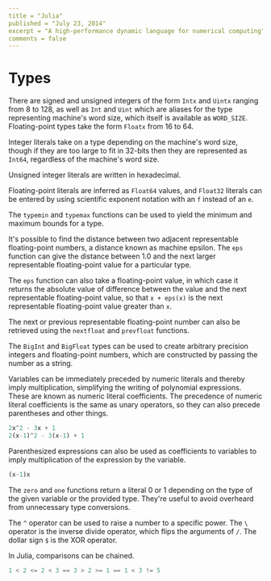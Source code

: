 ```yaml
---
title = "Julia"
published = "July 23, 2014"
excerpt = "A high-performance dynamic language for numerical computing"
comments = false
---
```


# Types

There are signed and unsigned integers of the form `Intx` and `Uintx` ranging from 8 to 128, as well as `Int` and `Uint` which are aliases for the type representing machine's word size, which itself is available as `WORD_SIZE`. Floating-point types take the form `Floatx` from 16 to 64.

Integer literals take on a type depending on the machine's word size, though if they are too large to fit in 32-bits then they are represented as `Int64`, regardless of the machine's word size.

Unsigned integer literals are written in hexadecimal.

Floating-point literals are inferred as `Float64` values, and `Float32` literals can be entered by using scientific exponent notation with an `f` instead of an `e`.

The `typemin` and `typemax` functions can be used to yield the minimum and maximum bounds for a type.

It's possible to find the distance between two adjacent representable floating-point numbers, a distance known as machine epsilon. The `eps` function can give the distance between 1.0 and the next larger representable floating-point value for a particular type.

The `eps` function can also take a floating-point value, in which case it returns the absolute value of difference between the value and the next representable floating-point value, so that `x + eps(x)` is the next representable floating-point value greater than `x`.

The next or previous representable floating-point number can also be retrieved using the `nextfloat` and `prevfloat` functions.

The `BigInt` and `BigFloat` types can be used to create arbitrary precision integers and floating-point numbers, which are constructed by passing the number as a string.

Variables can be immediately preceded by numeric literals and thereby imply multiplication, simplifying the writing of polynomial expressions. These are known as numeric literal coefficients. The precedence of numeric literal coefficients is the same as unary operators, so they can also precede parentheses and other things.

``` julia
2x^2 - 3x + 1
2(x-1)^2 - 3(x-1) + 1
```

Parenthesized expressions can also be used as coefficients to variables to imply multiplication of the expression by the variable.

``` julia
(x-1)x
```

The `zero` and `one` functions return a literal 0 or 1 depending on the type of the given variable or the provided type. They're useful to avoid overheard from unnecessary type conversions.

The `^` operator can be used to raise a number to a specific power. The `\` operator is the inverse divide operator, which flips the arguments of `/`. The dollar sign `$` is the XOR operator.

In Julia, comparisons can be chained.

``` julia
1 < 2 <= 2 < 3 == 3 > 2 >= 1 == 1 < 3 != 5
```

